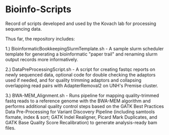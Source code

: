 # Bioinfo-Scripts
Record of scripts developed and used by the Kovach lab for processing sequencing data.

Thus far, the repository includes:

1.) BioinformaticBookkeepingSlurmTemplate.sh - A sample slurm scheduler template for generating a bioinformatic "paper trail" and renaming slurm output records more informatively.

2.) DataPreProcessingScript.sh - A script for creating fastqc reports on newly sequenced data, optional code for double checking the adaptors used if needed, and for quality trimming adaptors and collapsing overlapping read pairs with AdapterRemoval2 on UNH's Premise cluster.

3.) BWA-MEM_Alignment.sh - Runs pipeline for mapping quality-trimmed fastq reads to a reference genome with the BWA-MEM algorithm and performs additional quality control steps based on the GATK Best Practices Data Pre-Processing for Variant Discovery Pipeline (including samtools fixmate, index & sort; GATK Indel Realigner, Picard Mark Duplicates, and GATK Base Quality Score Recalibration) to generate analysis-ready bam files. 
